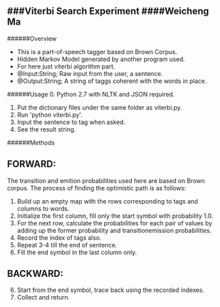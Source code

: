 ###Viterbi Search Experiment
####Weicheng Ma
-----

######Overview 
* This is a part-of-speech tagger based on Brown Corpus. 
* Hidden Markov Model generated by another program used. 
* For here just viterbi algorithm part. 
* @Input:String; Raw input from the user, a sentence. 
* @Output:String; A string of taggs coherent with the words in place. 


######Usage 
 0. Python 2.7 with NLTK and JSON required. 
 1. Put the dictionary files under the same folder as viterbi.py. 
 2. Run 'python viterbi.py'. 
 3. Input the sentence to tag when asked. 
 4. See the result string. 


######Methods 

FORWARD:
---------------------------------------------------------------------------
 The transition and emition probabilities used here are based on Brown corpus. 
 The process of finding the optimistic path is as follows: 
 1. Build up an empty map with the rows corresponding to tags and columns to words. 
 2. Initialize the first column, fill only the start symbol with probability 1.0. 
 3. For the next row, calculate the probabilities for each pair of values by adding 
 up the former probability and transitionemission probabilities. 
 4. Record the index of tags also. 
 5. Repeat 3-4 till the end of sentence. 
 6. Fill the end symbol in the last column only. 
 
BACKWARD:
--------------------------------------------------------------------------
 6. Start from the end symbol, trace back using the recorded indexes. 
 7. Collect and return. 
